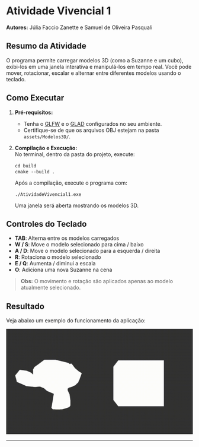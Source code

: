 
# Atividade Vivencial 1

**Autores:** Júlia Faccio Zanette e Samuel de Oliveira Pasquali

## Resumo da Atividade

O programa permite carregar modelos 3D (como a Suzanne e um cubo), exibi-los em uma janela interativa e manipulá-los em tempo real. Você pode mover, rotacionar, escalar e alternar entre diferentes modelos usando o teclado.

## Como Executar

1. **Pré-requisitos:**  
   - Tenha o [GLFW](https://www.glfw.org/) e o [GLAD](https://glad.dav1d.de/) configurados no seu ambiente.
   - Certifique-se de que os arquivos OBJ estejam na pasta `assets/Modelos3D/`.

2. **Compilação e Execução:**  
   No terminal, dentro da pasta do projeto, execute:
   ```
   cd build
   cmake --build .
   ```
   Após a compilação, execute o programa com:
   ```
   ./AtividadeVivencial1.exe
   ```
   Uma janela será aberta mostrando os modelos 3D.

## Controles do Teclado

- **TAB**: Alterna entre os modelos carregados
- **W / S**: Move o modelo selecionado para cima / baixo
- **A / D**: Move o modelo selecionado para a esquerda / direita
- **R**: Rotaciona o modelo selecionado
- **E / Q**: Aumenta / diminui a escala
- **O**: Adiciona uma nova Suzanne na cena

> **Obs:** O movimento e rotação são aplicados apenas ao modelo atualmente selecionado.

## Resultado

Veja abaixo um exemplo do funcionamento da aplicação:

![Exemplo de execução](Vivencial1.gif)

---
